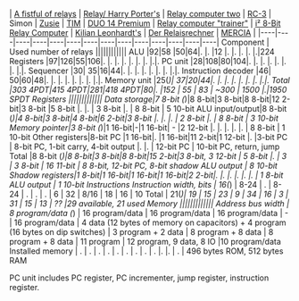 | [A fistful of relays](https://github.com/Dovgalyuk/Relay) | [Relay/ Harry Porter's](http://web.cecs.pdx.edu/~harry/) | [Relay computer two](http://www.electronixandmore.com/projects/relaycomputertwo/index.html) | [RC-3](http://www.computerculture.org/projects/rc3/) | Simon | [Zusie](http://www.nablaman.com/relay) | [TIM](http://www.northdownfarm.co.uk/rory/tim/tim-8.htm) | [DUO 14 Premium](http://www.ostracodfiles.com/ostracod/relay.html) | [Relay computer "trainer"](http://relaysbc.sourceforge.net/) | [i² 8-Bit Relay Computer](http://isquared.weebly.com/) | [Kilian Leonhardt's](http://www.relaiscomputer.de/) | [Der Relaisrechner](http://www.schlaefendorf.de/relaisrechner/dokumentation/index.html) | [MERCIA](http://www.relaiscomputer.nl/) |
|----|----|----|----|----|----|----|----|----|----|----|----|----|----|
Component | Used number of relays ||||||||||||
ALU                 |92|58 |50|64|. |. |12 |. |. |. |. |.|224
Registers           |97|126|55|106|. |. |. |. |. |. |. |.|.
PC unit             |28|108|80|104|. |. |. |. |. |. |. |.|.
Sequencer           |30| 35|16|44|. |. |. |. |. |. |. |.|.
Instruction decoder |46| 50|60|48|. |. |. |. |. |. |. |.|.
Memory unit         |25(*)| 37|20|44|. |. |. |. |. |. |. |.|.
Total               |303 4PDT|415 4PDT|281|418 4PDT|80|. |152 | 55 | 83 | ~300 | 1500 |.|1950 SPDT
Registers |||||||||||||
Data storage|7 8-bit (*)|8 8-bit|3 8-bit|8 8-bit|12 2-bit|3 8-bit |5 8-bit |. |. | 3 8-bit |. | 8 8-bit | 5 10-bit
ALU input/output|8 8-bit (*)|4 8-bit|3 8-bit|4 8-bit|6 2-bit|3 8-bit |. |. |. | 2 8-bit |. | 8 8-bit | 3 10-bit
Memory pointer|3 8-bit (*)|1 16-bit|-|1 16-bit| - |2 12-bit |. |. |. |. |. | 8 8-bit | 1 10-bit
Other registers|8-bit PC |1 16-bit|. |1 16-bit|11 2-bit|1 12-bit |. |3-bit PC | 8-bit PC, 1-bit carry, 4-bit output |. |. | 12-bit PC | 10-bit PC, return, jump
Total |8 8-bit (*)|8 8-bit|3 8-bit|8 8-bit|15 2-bit|3 8-bit, 3 12-bit | 5 8-bit |. | 3 | 3 8-bit | 16 11-bit | 8 8-bit, 12-bit PC, 8-bit shadow ALU output | 8 10-bit
Shadow registers|1 8-bit|1 16-bit|1 16-bit|1 16-bit|2 2-bit|. |. |. |. |. |. | 1 8-bit ALU output | 1 10-bit
Instructions
Instruction width, bits | 16(*) | 8-24 | . | 8-24 | . | . | . | 6 | 32 | 8/16 | 18 | 16 | 10
Total | 21(*)| 19 | 15 | 23 | 9 | 34 | 16 | 3 | 31 | 15 | 13 | ?? |29 available, 21 used
Memory |||||||||||||
Address bus width | 8 program/data (*) | 16 program/data | 16 program/data | 16 program/data | - | 16 program/data | 4 data (12 bytes of memory on capacitors) + 4 program (16 bytes on dip switches) | 3 program + 2 data | 8 program + 8 data | 8 program + 8 data | 11 program | 12 program, 9 data, 8 IO |10 program/data
Installed memory | . | . | . | . | . | . | . | . | . |. |. | . | 496 bytes ROM, 512 bytes RAM

PC unit includes PC register, PC incrementer, jump register, instruction register.
